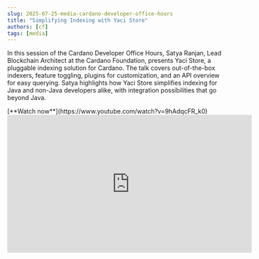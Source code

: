 ```yaml
---
slug: 2025-07-25-media-cardano-developer-office-hours
title: "Simplifying Indexing with Yaci Store"
authors: [cf]
tags: [media]
---
```


In this session of the Cardano Developer Office Hours, Satya Ranjan, Lead Blockchain Architect at the Cardano Foundation, presents Yaci Store, a pluggable indexing solution for Cardano. The talk covers out-of-the-box indexers, feature toggling, plugins for customization, and an API overview for easy querying. Satya highlights how Yaci Store simplifies indexing for Java and non-Java developers alike, with integration possibilities that go beyond Java.

<div style={{ textAlign: 'right' }}>
[**Watch now**](https://www.youtube.com/watch?v=9hAdqcFR_k0)
</div>

<iframe width="560" height="315" src="https://www.youtube-nocookie.com/embed/9hAdqcFR_k0" title="YouTube video player" frameborder="0" allow="accelerometer; autoplay; clipboard-write; encrypted-media; gyroscope; picture-in-picture; web-share" referrerpolicy="strict-origin-when-cross-origin" allowfullscreen></iframe>
